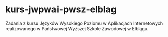 # kurs-jwpwai-pwsz-elblag
 Zadania z kursu Języków Wysokiego Poziomu w Aplikacjach Internetowych realizowanego w Państwowej Wyższej Szkole Zawodowej w Elblągu.
